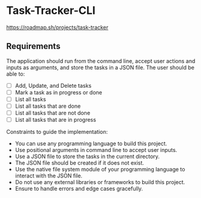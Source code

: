 # Task-Tracker-CLI

https://roadmap.sh/projects/task-tracker

## Requirements
The application should run from the command line, accept user actions and inputs as arguments, and store the tasks in a JSON file. The user should be able to:
- [ ] Add, Update, and Delete tasks
- [ ] Mark a task as in progress or done
- [ ] List all tasks
- [ ] List all tasks that are done
- [ ] List all tasks that are not done
- [ ] List all tasks that are in progress

Constraints to guide the implementation:
* You can use any programming language to build this project.
* Use positional arguments in command line to accept user inputs.
* Use a JSON file to store the tasks in the current directory.
* The JSON file should be created if it does not exist.
* Use the native file system module of your programming language to interact with the JSON file.
* Do not use any external libraries or frameworks to build this project.
* Ensure to handle errors and edge cases gracefully.